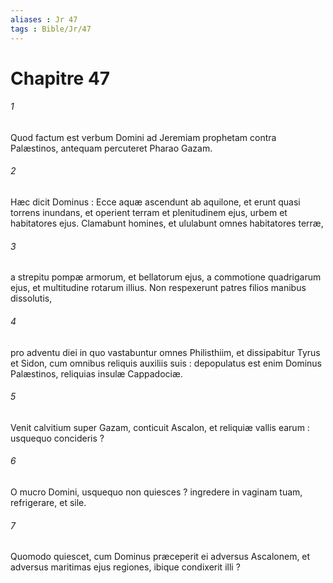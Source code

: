 ```yaml
---
aliases : Jr 47
tags : Bible/Jr/47
---
```


# Chapitre 47

###### 1
Quod factum est verbum Domini ad Jeremiam prophetam contra Palæstinos, antequam percuteret Pharao Gazam.
###### 2
Hæc dicit Dominus : Ecce aquæ ascendunt ab aquilone, et erunt quasi torrens inundans, et operient terram et plenitudinem ejus, urbem et habitatores ejus. Clamabunt homines, et ululabunt omnes habitatores terræ,
###### 3
a strepitu pompæ armorum, et bellatorum ejus, a commotione quadrigarum ejus, et multitudine rotarum illius. Non respexerunt patres filios manibus dissolutis,
###### 4
pro adventu diei in quo vastabuntur omnes Philisthiim, et dissipabitur Tyrus et Sidon, cum omnibus reliquis auxiliis suis : depopulatus est enim Dominus Palæstinos, reliquias insulæ Cappadociæ.
###### 5
Venit calvitium super Gazam, conticuit Ascalon, et reliquiæ vallis earum : usquequo concideris ?
###### 6
O mucro Domini, usquequo non quiesces ? ingredere in vaginam tuam, refrigerare, et sile.
###### 7
Quomodo quiescet, cum Dominus præceperit ei adversus Ascalonem, et adversus maritimas ejus regiones, ibique condixerit illi ?
